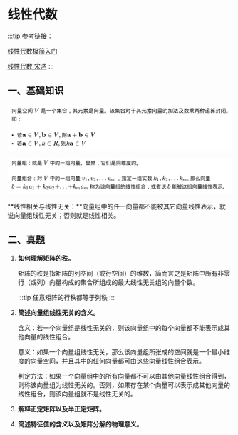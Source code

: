# 线性代数

:::tip
参考链接：

[线性代数极简入门](https://zhuanlan.zhihu.com/p/360522408)

[线性代数 宋浩](https://www.bilibili.com/video/BV1aW411Q7x1?p=26&vd_source=24d8fcf68bc0e2b0003defe0995cf533)
:::

## 一、基础知识

![image-20230626214118462](https://raw.githubusercontent.com/bonjour-npy/Image-Hosting-Service/main/typora/imagesimage-20230626214118462.png)

![image-20230626214142283](https://raw.githubusercontent.com/bonjour-npy/Image-Hosting-Service/main/typora/imagesimage-20230626214142283.png)

**线性相关与线性无关：**向量组中的任一向量都不能被其它向量线性表示，就说向量组线性无关；否则就是线性相关。

## 二、真题

1. **如何理解矩阵的秩。**

   矩阵的秩是指矩阵的列空间（或行空间）的维数，简而言之是矩阵中所有非零行（或列）向量构成的集合所组成的最大线性无关组的向量个数。

   :::tip
任意矩阵的行秩都等于列秩
   :::
   
2. **简述向量组线性无关的含义。**

   含义：若一个向量组是线性无关的，则该向量组中的每个向量都不能表示成其他向量的线性组合。

   意义：如果一个向量组线性无关，那么该向量组所张成的空间就是一个最小维度的向量空间，并且其中的任何向量都可由这些向量线性组合表示。

   判定方法：如果一个向量组中的所有向量都不可以由其他向量线性组合得到，则称该向量组为线性无关的。否则，如果存在某个向量可以表示成其他向量的线性组合，则该向量组就不是线性无关的。

3. **解释正定矩阵以及半正定矩阵。**

4. **简述特征值的含义以及矩阵分解的物理意义。**
